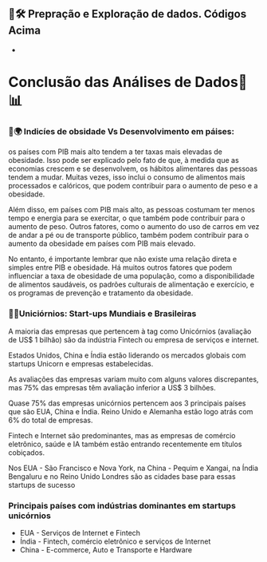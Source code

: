 ## 📑🛠 Prepração e Exploração de dados. Códigos Acima

- 

# Conclusão das Análises de Dados🧮📊

### 🍔🌍 Indicíes de obsidade Vs Desenvolvimento em páises:
os países com PIB mais alto tendem a ter taxas mais elevadas de obesidade. Isso pode ser explicado pelo fato de que, à medida que as economias crescem e se desenvolvem, os hábitos alimentares das pessoas tendem a mudar. Muitas vezes, isso inclui o consumo de alimentos mais processados e calóricos, que podem contribuir para o aumento de peso e a obesidade.

Além disso, em países com PIB mais alto, as pessoas costumam ter menos tempo e energia para se exercitar, o que também pode contribuir para o aumento de peso. Outros fatores, como o aumento do uso de carros em vez de andar a pé ou de transporte público, também podem contribuir para o aumento da obesidade em países com PIB mais elevado.

No entanto, é importante lembrar que não existe uma relação direta e simples entre PIB e obesidade. Há muitos outros fatores que podem influenciar a taxa de obesidade de uma população, como a disponibilidade de alimentos saudáveis, os padrões culturais de alimentação e exercício, e os programas de prevenção e tratamento da obesidade.




### 🦄💸Uniciórnios: Start-ups Mundiais e Brasileiras
A maioria das empresas que pertencem à tag como Unicórnios (avaliação de US$ 1 bilhão) são da indústria Fintech ou empresa de serviços e internet.

Estados Unidos, China e Índia estão liderando os mercados globais com startups Unicorn e empresas estabelecidas.

As avaliações das empresas variam muito com alguns valores discrepantes, mas 75% das empresas têm avaliação inferior a US$ 3 bilhões.

Quase 75% das empresas unicórnios pertencem aos 3 principais países que são EUA, China e Índia. Reino Unido e Alemanha estão logo atrás com 6% do total de empresas.

Fintech e Internet são predominantes, mas as empresas de comércio eletrônico, saúde e IA também estão entrando recentemente em títulos cobiçados.

Nos EUA - São Francisco e Nova York, na China - Pequim e Xangai, na Índia Bengaluru e no Reino Unido Londres são as cidades base para essas startups de sucesso

### Principais países com indústrias dominantes em startups unicórnios

- EUA - Serviços de Internet e Fintech
- Índia - Fintech, comércio eletrônico e serviços de Internet
- China - E-commerce, Auto e Transporte e Hardware
